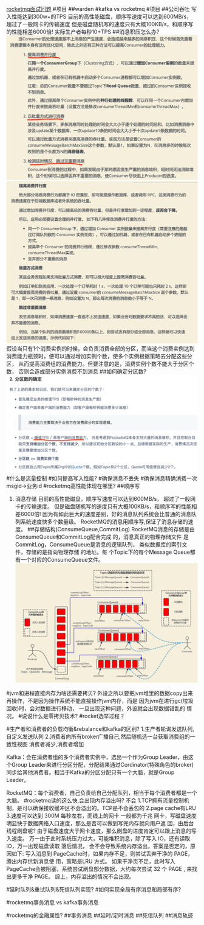 [rocketmq面试问题](https://github.com/Snailclimb/JavaGuide/blob/main/docs/high-performance/message-queue/rocketmq-questions.md)
#项目
##warden
#kafka vs rocketmq
#项目
##公司吞吐
写入性能达到300w+的TPS
目前的高性能磁盘，顺序写速度可以达到600MB/s， 超过了一般网卡的传输速度
但是磁盘随机写的速度只有大概100KB/s，和顺序写的性能相差6000倍!
实际生产者每秒10+TPS
##消息积压怎么办?
![](.z_06_分布式_消息队列_rocketmq_00_重点问题_消息丢失_消息堆积_消息重复_顺序消息_images/3aa82bc7.png)
![](.z_06_分布式_消息队列_rocketmq_00_重点问题_消息丢失_消息堆积_消息重复_顺序消息_images/4da9e653.png)
假设当只有1个消费实例的时候，会负责消费全部的分区，而当这个消费实例达到消费能力瓶颈时，便可以通过增加实例个数，使多个实例根据策略去分配这些分区，
从而提高消费组的消费能力。但要注意的是，消费实例个数不能大于分区个数， 否则会造成部分实例消费不到消息
##如何确定分区数?
![](.z_06_分布式_消息队列_rocketmq_00_重点问题_消息丢失_消息堆积_消息重复_顺序消息_images/bba7792c.png)
#什么是流量控制
#如何提高写入性能?
#确保消息不丢失
#确保消息精确消费一次
msgid->业务id
#rocketmq高性能体现在哪里?
##顺序写
1) 消息存储
目前的高性能磁盘，顺序写速度可以达到600MB/s， 超过了一般网卡的传输速度。 
但是磁盘随机写的速度只有大概100KB/s，和顺序写的性能相差6000倍! 
因为有如此巨大的速度差别，好的消息队列系统会比普通的消息队列系统速度快多个数量级。 RocketMQ的消息用顺序写,保证了消息存储的速度。
##存储结构(ConsumeQueue,CommitLog)
RocketMQ消息的存储是由ConsumeQueue和CommitLog配合完成 的，消息真正的物理存储文件 是CommitLog，ConsumeQueue是消息的逻辑队列，
类似数据库的索引文件，存储的是指向物理存储 的地址。每 个Topic下的每个Message Queue都有一个对应的ConsumeQueue文件。
![](.z_06_分布式_消息队列_rocketmq_02_集群模型_集群拓扑_nameserver_broker_topic_QUEUE_producer_consumer_images/411ec14a.png)

#jvm和进程直接内存为啥还需要拷贝?
外设之所以要把jvm堆里的数据copy出来再操作，不是因为操作系统不能直接操作jvm内存，而是 因为jvm在进行gc(垃圾回收)时，会对数据进行移动，
一旦出现这种问题，外设就会出现数据错乱的 情况。
#说说什么是零拷贝技术?
#rocket选举过程？

#生产者和消费者的负载均衡&rebalance和kafka的区别?
1.生产者轮询发送队列,自定义发送队列
2.消费者向所有broker广播自己,然后随机选一台获取消费组的一致性视图
消费者减少,消费者增加

Kafka：会在消费者组的多个消费者实例中，选出一个作为Group Leader，由这个Group Leader来进行分区分配，分配结果通过Cordinator(特殊角色的broker)同步给其他消费者。相当于Kafka的分区分配只有一个大脑，就是Group Leader。

RocketMQ：每个消费者，自己负责给自己分配队列，相当于每个消费者都是一个大脑。
#rocketmq读的这么快,会出现内存溢出吗?
不会
[](https://www.cxybb.com/article/sinat_30955745/104848046)
1.TCP拥有流量控制机制，是可以确保接收缓冲区不会溢出的。TCP是不会丢包的
2.page cache有LRU
3.速度可以达到 300M 每秒左右，而线上的网卡 一般都为千兆 网卡，写磁盘速度明显快于数据网络入口速度，那么是否可以做到写完内存就向用户返 回，由后台线程刷盘呢?
  由于磁盘速度大于网卡速度，那么刷盘的进度肯定可以跟上消息的写入速度。
  万一由于此时系统压力过大，可能堆积消息，除了写入 IO，还有读取 IO，万一出现磁盘读取
  落后情况， 会不会导致系统内存溢出，答案是否定的，原因如下:
  写入消息到 PageCache时，如果内存不足，则尝试丢弃干净的 PAGE，腾出内存供新消息使 用，策略是LRU 方式。
  如果干净页不足，此时写入 PageCache会被阻塞，系统尝试刷盘部分数据，大约每次尝试 32 个 PAGE , 来找出更多干净 PAGE。
    综上，内存溢出的情况不会出现。

#延时队列&重试队列&死信队列实现?
#如何实现全局有序消息和局部有序?

#rocketmq事务消息 vs kafka事务消息

#rocketmq的金融属性?
##事务消息
##延时/定时消息
##死信队列
##消息轨迹
